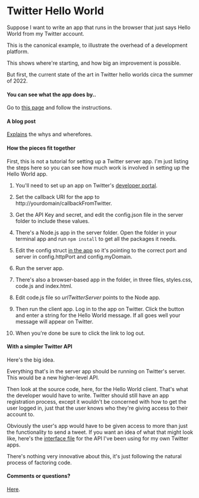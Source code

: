 # Twitter Hello World

Suppose I want to write an app that runs in the browser that just says Hello World from my Twitter account. 

This is the canonical example, to illustrate the overhead of a development platform. 

This shows where're starting, and how big an improvement is possible.

But first, the current state of the art in Twitter hello worlds circa the summer of 2022.

#### You can see what the app does by..

Go to <a href="http://twitterhello.scripting.com/">this page</a> and follow the instructions.

#### A blog post

<a href="http://scripting.com/2022/06/07/161710.html?title=aTwitterHelloWorldApp">Explains</a> the whys and wherefores. 

#### How the pieces fit together

First, this is not a tutorial for setting up a Twitter server app. I'm just listing the steps here so you can see how much work is involved in setting up the Hello World app. 

1. You'll need to set up an app on Twitter's <a href="https://developer.twitter.com/en/portal/projects-and-apps">developer portal</a>. 

1. Set the callback URI for the app to http://yourdomain/callbackFromTwitter.

1. Get the API Key and secret, and edit the config.json file in the server folder to include these values. 

2. There's a Node.js app in the server folder. Open the folder in your terminal app and run `npm install` to get all the packages it needs. 

3. Edit the config struct <a href="twitterhello.js">in the app</a> so it's pointing to the correct port and server in config.httpPort and config.myDomain. 

3. Run the server app.

4. There's also a browser-based app in the folder, in three files, styles.css, code.js and index.html. 

5. Edit code.js file so <i>urlTwitterServer</i> points to the Node app. 

6. Then run the client app. Log in to the app on Twitter. Click the button and enter a string for the Hello World message. If all goes well your message will appear on Twitter. 

7. When you're done be sure to click the link to log out.

#### With a simpler Twitter API

Here's the big idea. 

Everything that's in the server app should be running on Twitter's server. This would be a new higher-level API. 

Then look at the source code, here, for the Hello World client. That's what the developer would have to write. Twitter should still have an app registration process, except it wouldn't be concerned with how to get the user logged in, just that the user knows who they're giving access to their account to. 

Obviously the user's app would have to be given access to more than just the functionality to send a tweet. If you want an idea of what that might look like, here's the <a href="http://scripting.com/code/nodestorage/api.js">interface file</a> for the API I've been using for my own Twitter apps. 

There's nothing very innovative about this, it's just following the natural process of factoring code.

#### Comments or questions?

<a href="https://github.com/scripting/twitterHelloWorld/issues/2">Here</a>.

